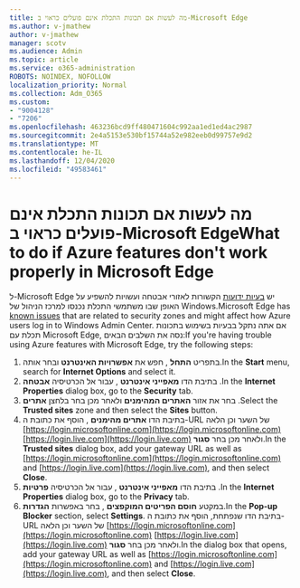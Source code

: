 ```yaml
---
title: מה לעשות אם תכונות התכלת אינם פועלים כראוי ב-Microsoft Edge
ms.author: v-jmathew
author: v-jmathew
manager: scotv
ms.audience: Admin
ms.topic: article
ms.service: o365-administration
ROBOTS: NOINDEX, NOFOLLOW
localization_priority: Normal
ms.collection: Adm_O365
ms.custom:
- "9004128"
- "7206"
ms.openlocfilehash: 463236bcd9ff480471604c992aa1ed1ed4ac2987
ms.sourcegitcommit: 2e4a5153e530bf15744a52e982eeb0d99757e9d2
ms.translationtype: MT
ms.contentlocale: he-IL
ms.lasthandoff: 12/04/2020
ms.locfileid: "49583461"
---
```

# <a name="what-to-do-if-azure-features-dont-work-properly-in-microsoft-edge"></a><span data-ttu-id="4f9e4-102">מה לעשות אם תכונות התכלת אינם פועלים כראוי ב-Microsoft Edge</span><span class="sxs-lookup"><span data-stu-id="4f9e4-102">What to do if Azure features don't work properly in Microsoft Edge</span></span>

<span data-ttu-id="4f9e4-103">ל-Microsoft Edge יש [בעיות ידועות](https://go.microsoft.com/fwlink/?linkid=2140608) הקשורות לאזורי אבטחה ועשויות להשפיע על האופן שבו משתמשי התכלת נכנסו למרכז הניהול של Windows.</span><span class="sxs-lookup"><span data-stu-id="4f9e4-103">Microsoft Edge has [known issues](https://go.microsoft.com/fwlink/?linkid=2140608) that are related to security zones and might affect how Azure users log in to Windows Admin Center.</span></span> <span data-ttu-id="4f9e4-104">אם אתה נתקל בבעיות בשימוש בתכונות תכלת עם Microsoft Edge, נסה את השלבים הבאים:</span><span class="sxs-lookup"><span data-stu-id="4f9e4-104">If you're having trouble using Azure features with Microsoft Edge, try the following steps:</span></span>

1. <span data-ttu-id="4f9e4-105">בתפריט **התחל** , חפש את **אפשרויות האינטרנט** ובחר אותה.</span><span class="sxs-lookup"><span data-stu-id="4f9e4-105">In the **Start** menu, search for **Internet Options** and select it.</span></span>
2. <span data-ttu-id="4f9e4-106">בתיבת הדו **מאפייני אינטרנט** , עבור אל הכרטיסיה **אבטחה** .</span><span class="sxs-lookup"><span data-stu-id="4f9e4-106">In the **Internet Properties** dialog box, go to the **Security** tab.</span></span>
3. <span data-ttu-id="4f9e4-107">בחר את אזור **האתרים המהימנים** ולאחר מכן בחר בלחצן **אתרים** .</span><span class="sxs-lookup"><span data-stu-id="4f9e4-107">Select the **Trusted sites** zone and then select the **Sites** button.</span></span>
4. <span data-ttu-id="4f9e4-108">בתיבת הדו **אתרים מהימנים** , הוסף את כתובת ה-URL של השער וכן הלאה [https://login.microsoftonline.com](https://login.microsoftonline.com) [https://login.live.com](https://login.live.com) ולאחר מכן בחר **סגור**.</span><span class="sxs-lookup"><span data-stu-id="4f9e4-108">In the **Trusted sites** dialog box, add your gateway URL as well as [https://login.microsoftonline.com](https://login.microsoftonline.com) and [https://login.live.com](https://login.live.com), and then select **Close**.</span></span>
5. <span data-ttu-id="4f9e4-109">בתיבת הדו **מאפייני אינטרנט** , עבור אל הכרטיסיה **פרטיות** .</span><span class="sxs-lookup"><span data-stu-id="4f9e4-109">In the **Internet Properties** dialog box, go to the **Privacy** tab.</span></span>
6. <span data-ttu-id="4f9e4-110">במקטע **חוסם הפריטים המוקפצים** , בחר באפשרות **הגדרות**.</span><span class="sxs-lookup"><span data-stu-id="4f9e4-110">In the **Pop-up Blocker** section, select **Settings**.</span></span> <span data-ttu-id="4f9e4-111">בתיבת הדו שנפתחת, הוסף את כתובת ה-URL של השער וכן הלאה [https://login.microsoftonline.com](https://login.microsoftonline.com) [https://login.live.com](https://login.live.com) ולאחר מכן בחר **סגור**.</span><span class="sxs-lookup"><span data-stu-id="4f9e4-111">In the dialog box that opens, add your gateway URL as well as [https://login.microsoftonline.com](https://login.microsoftonline.com) and [https://login.live.com](https://login.live.com), and then select **Close**.</span></span>
